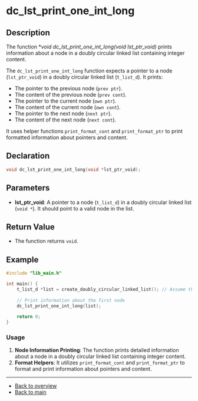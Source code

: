 
# dc_lst_print_one_int_long

## Description

The function **void dc_lst_print_one_int_long(void *lst_ptr_void)** prints information about a node in a doubly circular linked list containing integer content.

The `dc_lst_print_one_int_long` function expects a pointer to a node (`lst_ptr_void`) in a doubly circular linked list (`t_list_d`). It prints:
- The pointer to the previous node (`prev ptr`).
- The content of the previous node (`prev cont`).
- The pointer to the current node (`own ptr`).
- The content of the current node (`own cont`).
- The pointer to the next node (`next ptr`).
- The content of the next node (`next cont`).

It uses helper functions `print_format_cont` and `print_format_ptr` to print formatted information about pointers and content.

## Declaration

```c
void dc_lst_print_one_int_long(void *lst_ptr_void);
```

## Parameters

- **lst_ptr_void**: A pointer to a node (`t_list_d`) in a doubly circular linked list (`void *`). It should point to a valid node in the list.

## Return Value

- The function returns `void`.

## Example

```c
#include "lib_main.h"

int main() {
    t_list_d *list = create_doubly_circular_linked_list(); // Assume this function creates a populated list
    
    // Print information about the first node
    dc_lst_print_one_int_long(list);
    
    return 0;
}
```

### Usage

1. **Node Information Printing**: The function prints detailed information about a node in a doubly circular linked list containing integer content.
2. **Format Helpers**: It utilizes `print_format_cont` and `print_format_ptr` to format and print information about pointers and content.

---

- [Back to overview](../Overview_about_function.md)
- [Back to main](/)
